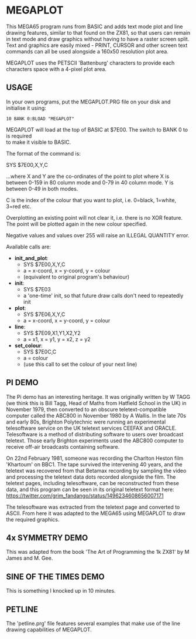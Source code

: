 MEGAPLOT
========

This MEGA65 program runs from BASIC and adds text mode plot and line drawing features, 
similar to that found on the ZX81, so that users can remain in text mode and draw
graphics without having to have a raster screen split.  Text and graphics are easily
mixed - PRINT, CURSOR and other screen text commands can all be used alongside a 
160x50 resolution plot area.  

MEGAPLOT uses the PETSCII 'Battenburg' characters to provide each characters space 
with a 4-pixel plot area.

USAGE
-----

In your own programs, put the MEGAPLOT.PRG file on your disk and initialise it using: 

    10 BANK 0:BLOAD "MEGAPLOT"

MEGAPLOT will load at the top of BASIC at $7E00.  The switch to BANK 0 to is required  
to make it visible to BASIC.

The format of the command is:

SYS $7E00,X,Y,C 

...where X and Y are the co-ordinates of the point to plot where X is between 0-159 
in 80 column mode and 0-79 in 40 column mode.  Y is between 0-49 in both modes.

C is the index of the colour that you want to plot, i.e. 0=black, 1=white, 3=red 
etc.

Overplotting an existing point will not clear it, i.e. there is no XOR feature.  The 
point will be plotted again in the new colour specified.

Negative values and values over 255 will raise an ILLEGAL QUANTITY error.

Available calls are:

- __init_and_plot__:
  - SYS $7E00,X,Y,C
  - a = x-coord, x = y-coord, y = colour
  - (equivalent to original program's behaviour)
- __init__:
  - SYS $7E03
  - a 'one-time' init, so that future draw calls don't need to repeatedly init
- __plot__:
  - SYS $7E06,X,Y,C
  - a = x-coord, x = y-coord, y = colour
- __line__:
  - SYS $7E09,X1,Y1,X2,Y2
  - a = x1, x = y1, y = x2, z = y2
- __set_colour__:
  - SYS $7E0C,C
  - a = colour
  - (use this call to set the colour of your next line)

PI DEMO
-------

The Pi demo has an interesting heritage.  It was originally written by W TAGG (we think
this is Bill Tagg, Head of Maths from Hatfield School in the UK) in November 1979, then 
converted to an obscure teletext-compatible computer called the ABC800 in November 
1980 by A Wallis.  In the late 70s and early 80s, Brighton Polytechnic were running
an experimental telesoftware service on the UK teletext services CEEFAX and ORACLE.
Telesoftware is a method of distributing software to users over broadcast teletext.
Those early Brighton experiments used the ABC800 computer to receive off-air 
broadcasts containing software.

On 22nd February 1981, someone was recording the Charlton Heston film 'Khartoum' 
on BBC1.  The tape survived the intervening 40 years, and the teletext was recovered 
from that Betamax recording by sampling the video and processing the teletext data dots
recorded alongside the film.  The teletext pages, including telesoftware, can be 
reconstructed from these data, and this program can be seen in its original teletext
format here:  https://twitter.com/grim_fandango/status/1496234608656007171

The telesoftware was extracted from the teletext page and converted to ASCII.  From 
here it was adapted to the MEGA65 using MEGAPLOT to draw the required graphics.

4x SYMMETRY DEMO
----------------

This was adapted from the book 'The Art of Programming the 1k ZX81' by M James and 
M. Gee.

SINE OF THE TIMES DEMO
----------------------

This is something I knocked up in 10 minutes.

PETLINE
-------
The 'petline.prg' file features several examples that make use of the line drawing
capabilities of MEGAPLOT.

